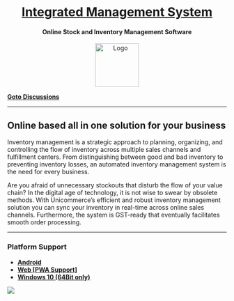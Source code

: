 <a href="https://ims.erratums.com"><h1 align="center">Integrated Management System</h1></a>
<h4 align="center">Online Stock and Inventory Management Software</h4>
<p></p>

<p align="center">
    <a href="https://ims.erratums.com"><img alt="Logo" src="https://raw.githubusercontent.com/wiki/Erratums/ims-support/images/ims-logo.png" width="100"></a>    
</p>

<b><a href="https://github.com/Erratums/ims-support/discussions">Goto Discussions</a></b>

---    

## Online based all in one solution for your business 
Inventory management is a strategic approach to planning, organizing, and controlling the flow of inventory across multiple sales channels and fulfillment centers. From distinguishing between good and bad inventory to preventing inventory losses, an automated inventory management system is the need for every business.      

Are you afraid of unnecessary stockouts that disturb the flow of your value chain? In the digital age of technology, it is not wise to swear by obsolete methods. With Unicommerce’s efficient and robust inventory management solution you can sync your inventory in real-time across online sales channels. Furthermore, the system is GST-ready that eventually facilitates smooth order processing. 

---

### **Platform Support**
- **[Android](https://play.google.com/store/apps/details?id=com.es.ims.main)**
- **[Web [PWA Support]](https://ims.esapps.in)** 
- **[Windows 10 (64Bit only)](https://ims.esapps.in/about/#footer)**

[![](https://ims.esapps.in/images/other/ims_promo_video.jpg)](https://youtu.be/Q0gm7QC1zbs)
